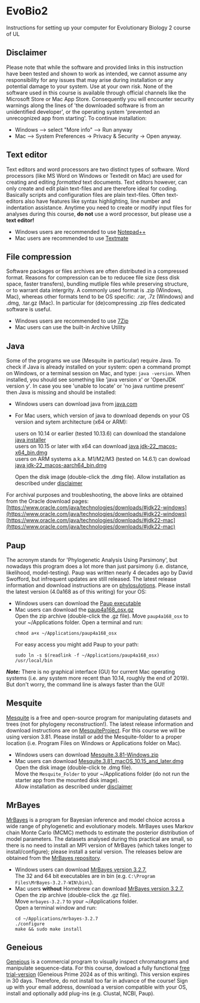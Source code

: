 # EvoBio2
Instructions for setting up your computer for Evolutionary Biology 2 course of UL

## Disclaimer
Please note that while the software and provided links in this instruction have been tested and shown to work as intended, we cannot assume any responsibility for any issues that may arise during installation or any potential damage to your system. Use at your own risk.
None of the software used in this course is available through official channels like the Microsoft Store or Mac App Store. Consequently you will encounter security warnings along the lines of 'the downloaded software is from an unidentified developer', or the operating system 'prevented an unrecognized app from starting'. To continue installation:
- Windows --> select "More info" --> Run anyway
- Mac --> System Preferences -> Privacy & Security -> Open anyway.

## Text editor
Text editors and word processors are two distinct types of software. Word processors (like MS Word on Windows or Textedit on Mac) are used for creating and editing _formatted_ text documents. Text editors however, can only create and edit plain text-files and are therefore ideal for coding. Basically scripts and configuration files are plain text-files. Often text-editors also have features like syntax highlighting, line number and indentation assistance. Anytime you need to create or modify input files for analyses during this course, **do not** use a word processor, but please use a __text editor!__
- Windows users are recommended to use [Notepad++](https://notepad-plus-plus.org/)
- Mac users are recommended to use [Textmate](https://macromates.com/)

## File compression
Software packages or files archives are often distributed in a compressed format. Reasons for compression can be to reducee file size (less disk space, faster transfers), bundling mutliple files while preserving structure, or to warrant data intergrity. A commonly used format is .zip (Windows, Mac), whereas other formats tend to be OS specific: .rar, .7z (Windows) and .dmg, .tar.gz (Mac). In particular for (de)compressing .zip files dedicated software is useful.
- Windows users are recommended to use [7Zip](https://7-zip.org/)
- Mac users can use the built-in Archive Utility

## Java
Some of the programs we use (Mesquite in particular) require Java. To check if Java is already installed on your system: open a command prompt on Windows, or a terminal session on Mac, and type: ```java -version```. When installed, you should see something like 'java version x' or 'OpenJDK version y'. In case you see 'unable to locate' or 'no java runtime present' then Java is missing and should be installed:  
- Windows users can download java from [java.com](https://www.java.com/en/)
- For Mac users, which version of java to download depends on your OS version and sytem architecture (x64 or ARM):

  users on 10.14 or earlier (tested 10.13.6) can download the standalone [java installer](https://www.java.com/en/download/)  
  users on 10.15 or later with x64 can download [java jdk-22_macos-x64_bin.dmg](https://download.oracle.com/java/22/latest/jdk-22_macos-x64_bin.dmg)  
  users on ARM systems a.k.a. M1/M2/M3 (tested on 14.6.1) can dowload [java jdk-22_macos-aarch64_bin.dmg](https://download.oracle.com/java/22/latest/jdk-22_macos-aarch64_bin.dmg)  
  
  Open the disk image (double-click the .dmg file). Allow installation as described under [disclaimer](#disclaimer)

For archival purposes and troubleshooting, the above links are obtained from the Oracle download pages:
[https://www.oracle.com/java/technologies/downloads/#jdk22-windows](https://www.oracle.com/java/technologies/downloads/#jdk22-windows)  
[https://www.oracle.com/java/technologies/downloads/#jdk22-mac](https://www.oracle.com/java/technologies/downloads/#jdk22-mac)  

## Paup
The acronym stands for 'Phylogenetic Analysis Using Parsimony', but nowadays this program does a lot more than just parsimony (i.e. distance, likelihood, model-testing). Paup was written nearly 4 decades ago by David Swofford, but infrequent updates are still released. The latest release information and download instructions are on [phylosulotions](https://phylosolutions.com/paup-test/). Please install the latest version (4.0a168 as of this writing) for your OS:
- Windows users can download the [Paup executable](https://phylosolutions.com/paup-test/paup4-setup.msi)
- Mac users can download the [paup4a168_osx.gz](https://phylosolutions.com/paup-test/paup4a168_osx.gz)  
  Open the zip archive (double-click the .gz file). Move ```paup4a168_osx``` to your ~/Applications folder. Open a terminal and run:
  <pre><code>chmod a+x ~/Applications/paup4a168_osx</code></pre>
  For easy access you might add Paup to your path:  
  <pre><code>sudo ln -s $(readlink -f ~/Applications/paup4a168_osx) /usr/local/bin</code></pre>

***Note:***  There is no graphical interface (GU) for current Mac operating systems (i.e. any system more recent than 10.14, roughly the end of 2019). But don't worry, the command line is always faster than the GUI!

## Mesquite
[Mesquite](https://www.mesquiteproject.org/home.html) is a free and open-source program for manipulating datasets and trees (not for phylogeny reconstruction!). The latest release information and download instructions are on [MesquiteProject](https://github.com/MesquiteProject/MesquiteCore/releases). For this course we will be using version 3.81. Please install or add the Mesquite-folder to a proper location (i.e. Program Files on Windows or Applications folder on Mac). 
- Windows users can download [Mesquite.3.81-Windows.zip](https://github.com/MesquiteProject/MesquiteCore/releases/download/v3.81-build955/Mesquite.3.81-Windows.zip)
- Mac users can download [Mesquite.3.81_macOS_10.15_and_later.dmg](https://github.com/MesquiteProject/MesquiteCore/releases/download/v3.81-build955/Mesquite.3.81_macOS_10.15_and_later.dmg)  
  Open the disk image (double-click te .dmg file).  
  Move the ```Mesquite_Folder``` to your ~/Applications folder (do not run the starter app from the mounted disk image).  
  Allow installation as described under [disclaimer](#disclaimer)  

## MrBayes
[MrBayes](https://nbisweden.github.io/MrBayes/index.html) is a program for Bayesian inference and model choice across a wide range of phylogenetic and evolutionary models. MrBayes uses Markov chain Monte Carlo (MCMC) methods to estimate the posterior distribution of model parameters. The datasets analysed during this practical are small, so there is no need to install an MPI version of MrBayes (which takes longer to install/configure); please install a serial version. The releases below are obtained from the [MrBayes repository](https://github.com/NBISweden/MrBayes/releases).
- Windows users can download [MrBayes version 3.2.7.](https://github.com/NBISweden/MrBayes/releases/download/v3.2.7/MrBayes-3.2.7-WIN.zip)  
The 32 and 64 bit executables are in bin (e.g. ```C:\Program Files\MrBayes-3.2.7-WIN\bin\```).
- Mac users **without** Homebrew can download [MrBayes version 3.2.7.](https://github.com/NBISweden/MrBayes/releases/download/v3.2.7/mrbayes-3.2.7.tar.gz)  
  Open the zip archive (double-click the .gz file).  
  Move ```mrbayes-3.2.7``` to your ~/Applications folder.  
  Open a terminal window and run:  
  <pre><code>cd ~/Applications/mrbayes-3.2.7
  ./configure
  make && sudo make install
  </code></pre>

## Geneious
[Geneious](https://www.geneious.com/features/prime) is a commercial program to visually inspect chromatograms and manipulate sequence-data. For this course, dowload a fully functional [free trial-version](https://www.geneious.com/free-trial) (Geneious Prime 2024 as of this writing). This version expires in 30 days. Therefore, do not install too far in advance of the course! Sign up with your email address, download a version compatible with your OS, install and optionally add plug-ins (e.g. Clustal, NCBI, Paup).

